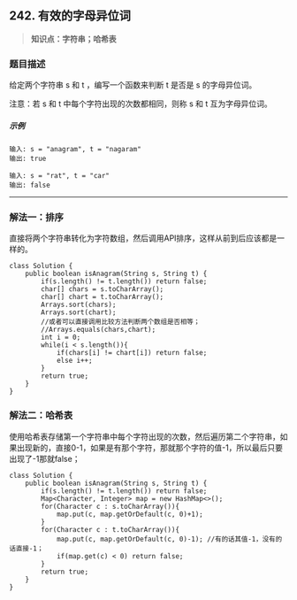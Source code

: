 ## 242. 有效的字母异位词
> **知识点：字符串；哈希表**
### 题目描述
给定两个字符串 s 和 t ，编写一个函数来判断 t 是否是 s 的字母异位词。

注意：若 s 和 t 中每个字符出现的次数都相同，则称 s 和 t 互为字母异位词。

##### 示例

```
输入: s = "anagram", t = "nagaram"
输出: true

输入: s = "rat", t = "car"
输出: false
```
---
### 解法一：排序
直接将两个字符串转化为字符数组，然后调用API排序，这样从前到后应该都是一样的。
```
class Solution {
    public boolean isAnagram(String s, String t) {
        if(s.length() != t.length()) return false;
        char[] chars = s.toCharArray();
        char[] chart = t.toCharArray();
        Arrays.sort(chars);
        Arrays.sort(chart);
        //或者可以直接调用比较方法判断两个数组是否相等；
        //Arrays.equals(chars,chart);
        int i = 0;
        while(i < s.length()){
            if(chars[i] != chart[i]) return false;
            else i++;
        }
        return true;
    }
}
```
### 解法二：哈希表
使用哈希表存储第一个字符串中每个字符出现的次数，然后遍历第二个字符串，如果出现新的，直接0-1，如果是有那个字符，那就那个字符的值-1，所以最后只要出现了-1那就false；
```
class Solution {
    public boolean isAnagram(String s, String t) {
        if(s.length() != t.length()) return false;
        Map<Character, Integer> map = new HashMap<>();
        for(Character c : s.toCharArray()){
            map.put(c, map.getOrDefault(c, 0)+1);
        }
        for(Character c : t.toCharArray()){
            map.put(c, map.getOrDefault(c, 0)-1); //有的话其值-1，没有的话直接-1；
            if(map.get(c) < 0) return false;
        }
        return true;
    }
}
```
